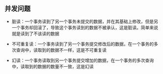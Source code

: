 ## 并发问题

- 脏读：一个事务读到了另一个事务未提交的数据，并在其基础上修改，但是另一个事务却回滚了，导致这个事务读到的数据不被承认，这是脏读。简单来说就是读到了不该读的数据

- 不可重复读：一个事务读到了另一个事务提交修改后的数据，在一个事务的多次查询中，读取到的数据不一样，这是不可重复读

- 幻读：一个事务读取到另一个事务提交增加的数据，在一个事务的多次查询中，读取到的数据的数量不一致，这是幻读




